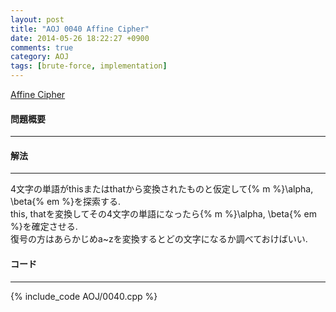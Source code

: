```yaml
---
layout: post
title: "AOJ 0040 Affine Cipher"
date: 2014-05-26 18:22:27 +0900
comments: true
category: AOJ
tags: [brute-force, implementation]
---
```


[Affine Cipher](http://judge.u-aizu.ac.jp/onlinejudge/description.jsp?id=0040)

#### 問題概要

****

#### 解法

****

4文字の単語がthisまたはthatから変換されたものと仮定して{% m %}\alpha, \beta{% em %}を探索する.  
this, thatを変換してその4文字の単語になったら{% m %}\alpha, \beta{% em %}を確定させる.  
復号の方はあらかじめa~zを変換するとどの文字になるか調べておけばいい.  

#### コード

****

{% include_code AOJ/0040.cpp %}
